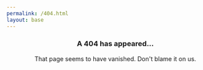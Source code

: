 ```yaml
---
permalink: /404.html
layout: base
---
```


### <div align="center">A 404 has appeared...</div>
<div align="center">That page seems to have vanished. Don't blame it on us.</div>
